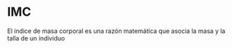 # IMC
El índice de masa corporal es una razón matemática que asocia la masa y la talla de un individuo
